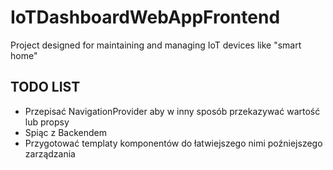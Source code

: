 # IoTDashboardWebAppFrontend
Project designed for maintaining and managing IoT devices like "smart home"

## TODO LIST
 - Przepisać NavigationProvider aby w inny sposób przekazywać wartość lub propsy
 - Spiąc z Backendem
 - Przygotować templaty komponentów do łatwiejszego nimi poźniejszego zarządzania
